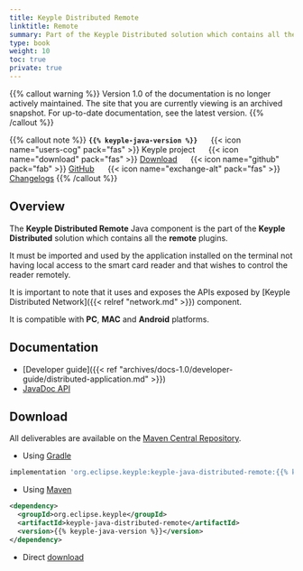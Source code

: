 ```yaml
---
title: Keyple Distributed Remote
linktitle: Remote
summary: Part of the Keyple Distributed solution which contains all the remote plugins.
type: book
weight: 10
toc: true
private: true
---
```

{{% callout warning %}}
Version 1.0 of the documentation is no longer actively maintained. The site that you are currently viewing is an archived snapshot. For up-to-date documentation, see the latest version.
{{% /callout %}}

{{% callout note %}}
**`{{% keyple-java-version %}}`**
&nbsp;&nbsp;&nbsp;&nbsp;&nbsp;{{< icon name="users-cog" pack="fas" >}}
Keyple project
&nbsp;&nbsp;&nbsp;&nbsp;&nbsp;{{< icon name="download" pack="fas" >}}
[Download](#download)
&nbsp;&nbsp;&nbsp;&nbsp;&nbsp;{{< icon name="github" pack="fab" >}}
[GitHub](https://github.com/eclipse-keyple/keyple-java/tree/master/java/component/keyple-distributed/remote)
&nbsp;&nbsp;&nbsp;&nbsp;&nbsp;{{< icon name="exchange-alt" pack="fas" >}}
[Changelogs](https://github.com/eclipse-keyple/keyple-java/releases/)
{{% /callout %}}

## Overview

The **Keyple Distributed Remote** Java component is the part of the **Keyple Distributed** solution which contains all the **remote** plugins.

It must be imported and used by the application installed on the terminal not having local access to the smart card reader and that wishes to control the reader remotely.

It is important to note that it uses and exposes the APIs exposed by [Keyple Distributed Network]({{< relref "network.md" >}}) component.

It is compatible with **PC**, **MAC** and **Android** platforms.

## Documentation

* [Developer guide]({{< ref "archives/docs-1.0/developer-guide/distributed-application.md" >}})
* <a href="../../../../archives/docs-1.0/api-reference/java-api/keyple-java-distributed-remote/{{% keyple-java-version %}}/index.html">JavaDoc API</a>

## Download

All deliverables are available on the [Maven Central Repository](https://search.maven.org/).

* Using [Gradle](https://gradle.org/)

```gradle
implementation 'org.eclipse.keyple:keyple-java-distributed-remote:{{% keyple-java-version %}}'
```

* Using [Maven](https://maven.apache.org/)

```xml
<dependency>
  <groupId>org.eclipse.keyple</groupId>
  <artifactId>keyple-java-distributed-remote</artifactId>
  <version>{{% keyple-java-version %}}</version>
</dependency>
```

* Direct [download](https://central.sonatype.com/search?q=keyple-java-distributed-remote)
